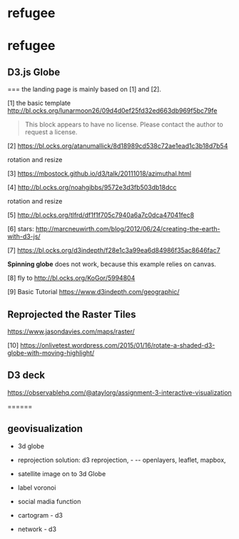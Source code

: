 # refugee

# refugee

## D3.js Globe

===
the landing page is mainly based on [1] and [2].

[1] the basic template http://bl.ocks.org/lunarmoon26/09d4d0ef25fd32ed663db969f5bc79fe

> This block appears to have no license. Please contact the author to request a license.

[2] https://bl.ocks.org/atanumallick/8d18989cd538c72ae1ead1c3b18d7b54

rotation and resize

[3] https://mbostock.github.io/d3/talk/20111018/azimuthal.html

[4] http://bl.ocks.org/noahgibbs/9572e3d3fb503db18dcc

rotation and resize



[5] http://bl.ocks.org/tlfrd/df1f1f705c7940a6a7c0dca47041fec8

[6] stars: http://marcneuwirth.com/blog/2012/06/24/creating-the-earth-with-d3-js/


[7] https://bl.ocks.org/d3indepth/f28e1c3a99ea6d84986f35ac8646fac7

**Spinning globe** does not work, because this example relies on canvas.

[8] fly to http://bl.ocks.org/KoGor/5994804

[9] Basic Tutorial https://www.d3indepth.com/geographic/

## Reprojected the Raster Tiles

https://www.jasondavies.com/maps/raster/

[10] https://onlivetest.wordpress.com/2015/01/16/rotate-a-shaded-d3-globe-with-moving-highlight/


## D3 deck

https://observablehq.com/@ataylorg/assignment-3-interactive-visualization

======

## geovisualization

- 3d globe
- reprojection solution: d3 reprojection, - -- openlayers, leaflet, mapbox,

- satellite image on to 3d Globe


- label voronoi

- social madia function

- cartogram - d3

- network - d3
